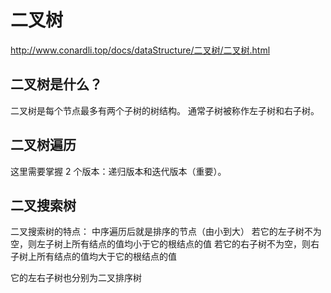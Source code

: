 # 二叉树

http://www.conardli.top/docs/dataStructure/二叉树/二叉树.html

## 二叉树是什么？

二叉树是每个节点最多有两个子树的树结构。
通常子树被称作左子树和右子树。

## 二叉树遍历

这里需要掌握 2 个版本：递归版本和迭代版本（重要）。

## 二叉搜索树

二叉搜索树的特点：
中序遍历后就是排序的节点（由小到大）
若它的左子树不为空，则左子树上所有结点的值均小于它的根结点的值
若它的右子树不为空，则右子树上所有结点的值均大于它的根结点的值

它的左右子树也分别为二叉排序树
